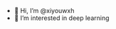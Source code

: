- 👋 Hi, I’m @xiyouwxh
- 👀 I’m interested in deep learning


<!---
xiyouwxh/xiyouwxh is a ✨ special ✨ repository because its `README.md` (this file) appears on your GitHub profile.
You can click the Preview link to take a look at your changes.
--->
